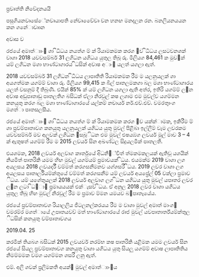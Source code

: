 ප්‍රවෘත්ති නිවේදනයයි

පසුගියනවෘසේේනවෘයාපති නේවෘවෙේවෘ වන හනඟ මනදලන රන. බනලියනයයන කන ගනේාවෘාන

අවෘස ව

රජයේ අමාත්‍ාාං඾ ශා ිධිධය නයත්ග ම් ක් රියාමකමක කරග ඼ව ිධිධය ලසටවනශක් වාශා 2018 යවවසම්බර් 31 ලගිධන යගිධය යුතුල තිබූ රු. මිලියග 84,461 ක මුව඼ක් යම් ලගිධන මශා භාණ්ටාගාරය ිධසික් අවාෂ අාං඾ යලත් යගලා ඇත්.

2018 යවවසම්බර් 31 ලගිධන ිධිධය ල‍ාපෘතිති රියාමකමක රීම ම යලනුයලක් ශා අයගත්මක යගම්ම් වාශා රු. මිලියග 99,415 ක බිල් පෘතලමකගා බල මශා භාණ්ටාගාරය යලත් වසනුම් දී තිබුණි. එයික් 85% ක් යම් ලගිධන යගලා ඇති අත්ර, ඉතිරි යගම්ම් ල඼න අවාෂ අඩුපෘතාඩු පෘතලතිග බසිධක් ඒලා නිරවුල් කෂ ලශාම එම මුවල්ව යගම්මන කනයුතු කරග බල මශා භාණ්ටාගාරයේ යල්කම් නචාර්ය නර්.එච්.එව්. වමරතුාංග මශත්ා පෘතසලසීය.

රජයේ අමාත්‍ාාං඾ ශා ිධිධය නයත්ග ම් ක් රියාමකමක කරග ඼ව යක්ක්‍ාමක, ඉකිරීම ම් ශා ප්‍රවම්පෘතාවග කනයුතු යලනුයලක් යගිධය යුතු මුවල් පිළිබා ඉල්ලීම් වෑම ලවරකම යවවසම්බර් මව අලවක් ලගිධන ඼සබූිධන එම මුවල් එෂයඹග ලවයර් මුල් මාව 3 – 4 ක් ඇතුෂත් යගම්ම් රීම ම 2015 ලවයර් සින අඛණ්ටල සිදුයලමික් පෘතලතී.

එයශමක, 2018 ලවයර් අලවාග කාර්තුයේ අිධනි඾්චිත් ත්මකමකලයක් ඇතිවූ යශයික් නියමිත් පෘතරිකි යමම හිඟ මුවල් යගම්යම් ප්‍රමාවයක් ිධය. එයමක්ම 2019 වාශා ලග අයලසය 2018 ලවයර්දී වම්මත් කරගසනීමනව යග්ශසරී ිධය. 2019 ලවර වාශා ලග අයලසය පෘතාර්ලියම්ක්තුයේ වම්මත් කරගසනීම යම් ලවයර් අයප්‍රේල් 05 වක්ලා ප්‍රමාව ිධය. යම් යශේතුයලක් 2018 ලවයර් අලවාග ලග ිධන යගිධය යුතු මුවල් යපෘතර ලවර ල඼න ලටා ිධ඾ා඼ ප්‍රමායයයක් එක්ැසව් ිධය. ඒ අනුල 2018 ලවර වාශා යගිධය යුතුල තිබූ හිඟ මුවල් නිරවුල් රීම ම ප්‍රමාව ම්මන යමයව බ඼පෘතෑයේය.

රජයේ ප්‍රවම්පෘතාවග රියාලලිය ජිටලනල්කරයය රීම ම වාශා මුවල් අමාත්‍ මාංග඼ වමරම්ර මශත්ායේ උපෘතයවව් මත් භාණ්ටාගාරයේ රාජ‍ මුවල් යවපෘතාර්ත්යම්ක්තුල ිධසික් කනයුතු වම්පෘතාවගය

2019.04. 25

කරමික් තියබග බසිධක් 2015 ලවයර්ව නරම්භ කෂ පෘතරිකි යළිමක යමම ලවයර් සින රජයේ සියලු ප්‍රවම්පෘතාවග කනයුතු වාශා යගිධය යුතු සියලු යගම්ම් අවාෂ ල‍ාපෘතිතිය නිමම්මමක වමග යගම්මන ශසරී ලනු ඇත්.

එම්. අලි ශවක් ප්‍රලිමකති අය‍ක්඿ මුවල් අමාත්‍ාාං඾ය